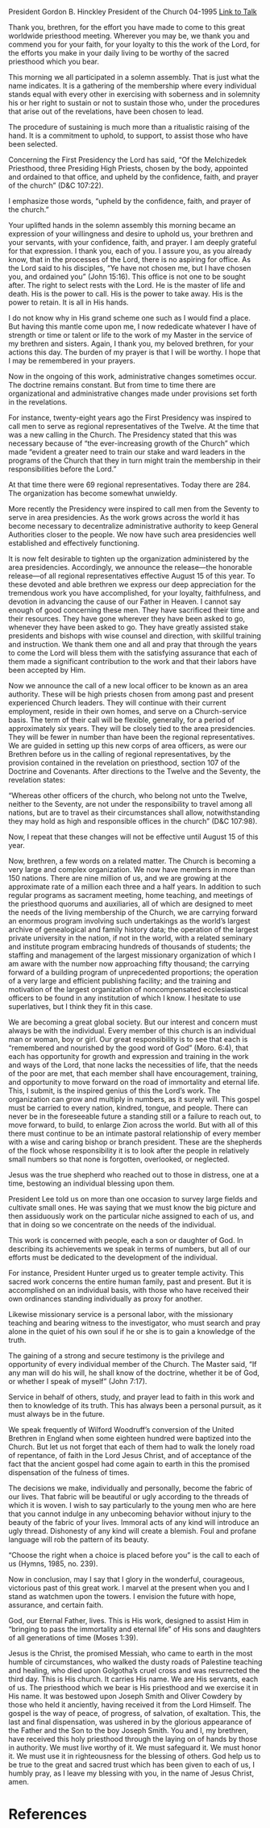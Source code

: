 President Gordon B. Hinckley
President of the Church
04-1995
[Link to Talk](https://www.churchofjesuschrist.org/study/general-conference/1995/04/this-work-is-concerned-with-people?lang=eng)

Thank you, brethren, for the effort you have made to come to this great worldwide priesthood meeting. Wherever you may be, we thank you and commend you for your faith, for your loyalty to this the work of the Lord, for the efforts you make in your daily living to be worthy of the sacred priesthood which you bear.

This morning we all participated in a solemn assembly. That is just what the name indicates. It is a gathering of the membership where every individual stands equal with every other in exercising with soberness and in solemnity his or her right to sustain or not to sustain those who, under the procedures that arise out of the revelations, have been chosen to lead.

The procedure of sustaining is much more than a ritualistic raising of the hand. It is a commitment to uphold, to support, to assist those who have been selected.

Concerning the First Presidency the Lord has said, “Of the Melchizedek Priesthood, three Presiding High Priests, chosen by the body, appointed and ordained to that office, and upheld by the confidence, faith, and prayer of the church” (D&C 107:22).

I emphasize those words, “upheld by the confidence, faith, and prayer of the church.”

Your uplifted hands in the solemn assembly this morning became an expression of your willingness and desire to uphold us, your brethren and your servants, with your confidence, faith, and prayer. I am deeply grateful for that expression. I thank you, each of you. I assure you, as you already know, that in the processes of the Lord, there is no aspiring for office. As the Lord said to his disciples, “Ye have not chosen me, but I have chosen you, and ordained you” (John 15:16). This office is not one to be sought after. The right to select rests with the Lord. He is the master of life and death. His is the power to call. His is the power to take away. His is the power to retain. It is all in His hands.

I do not know why in His grand scheme one such as I would find a place. But having this mantle come upon me, I now rededicate whatever I have of strength or time or talent or life to the work of my Master in the service of my brethren and sisters. Again, I thank you, my beloved brethren, for your actions this day. The burden of my prayer is that I will be worthy. I hope that I may be remembered in your prayers.

Now in the ongoing of this work, administrative changes sometimes occur. The doctrine remains constant. But from time to time there are organizational and administrative changes made under provisions set forth in the revelations.

For instance, twenty-eight years ago the First Presidency was inspired to call men to serve as regional representatives of the Twelve. At the time that was a new calling in the Church. The Presidency stated that this was necessary because of “the ever-increasing growth of the Church” which made “evident a greater need to train our stake and ward leaders in the programs of the Church that they in turn might train the membership in their responsibilities before the Lord.”

At that time there were 69 regional representatives. Today there are 284. The organization has become somewhat unwieldy.

More recently the Presidency were inspired to call men from the Seventy to serve in area presidencies. As the work grows across the world it has become necessary to decentralize administrative authority to keep General Authorities closer to the people. We now have such area presidencies well established and effectively functioning.

It is now felt desirable to tighten up the organization administered by the area presidencies. Accordingly, we announce the release—the honorable release—of all regional representatives effective August 15 of this year. To these devoted and able brethren we express our deep appreciation for the tremendous work you have accomplished, for your loyalty, faithfulness, and devotion in advancing the cause of our Father in Heaven. I cannot say enough of good concerning these men. They have sacrificed their time and their resources. They have gone wherever they have been asked to go, whenever they have been asked to go. They have greatly assisted stake presidents and bishops with wise counsel and direction, with skillful training and instruction. We thank them one and all and pray that through the years to come the Lord will bless them with the satisfying assurance that each of them made a significant contribution to the work and that their labors have been accepted by Him.

Now we announce the call of a new local officer to be known as an area authority. These will be high priests chosen from among past and present experienced Church leaders. They will continue with their current employment, reside in their own homes, and serve on a Church-service basis. The term of their call will be flexible, generally, for a period of approximately six years. They will be closely tied to the area presidencies. They will be fewer in number than have been the regional representatives. We are guided in setting up this new corps of area officers, as were our Brethren before us in the calling of regional representatives, by the provision contained in the revelation on priesthood, section 107 of the Doctrine and Covenants. After directions to the Twelve and the Seventy, the revelation states:

“Whereas other officers of the church, who belong not unto the Twelve, neither to the Seventy, are not under the responsibility to travel among all nations, but are to travel as their circumstances shall allow, notwithstanding they may hold as high and responsible offices in the church” (D&C 107:98).

Now, I repeat that these changes will not be effective until August 15 of this year.

Now, brethren, a few words on a related matter. The Church is becoming a very large and complex organization. We now have members in more than 150 nations. There are nine million of us, and we are growing at the approximate rate of a million each three and a half years. In addition to such regular programs as sacrament meeting, home teaching, and meetings of the priesthood quorums and auxiliaries, all of which are designed to meet the needs of the living membership of the Church, we are carrying forward an enormous program involving such undertakings as the world’s largest archive of genealogical and family history data; the operation of the largest private university in the nation, if not in the world, with a related seminary and institute program embracing hundreds of thousands of students; the staffing and management of the largest missionary organization of which I am aware with the number now approaching fifty thousand; the carrying forward of a building program of unprecedented proportions; the operation of a very large and efficient publishing facility; and the training and motivation of the largest organization of noncompensated ecclesiastical officers to be found in any institution of which I know. I hesitate to use superlatives, but I think they fit in this case.

We are becoming a great global society. But our interest and concern must always be with the individual. Every member of this church is an individual man or woman, boy or girl. Our great responsibility is to see that each is “remembered and nourished by the good word of God” (Moro. 6:4), that each has opportunity for growth and expression and training in the work and ways of the Lord, that none lacks the necessities of life, that the needs of the poor are met, that each member shall have encouragement, training, and opportunity to move forward on the road of immortality and eternal life. This, I submit, is the inspired genius of this the Lord’s work. The organization can grow and multiply in numbers, as it surely will. This gospel must be carried to every nation, kindred, tongue, and people. There can never be in the foreseeable future a standing still or a failure to reach out, to move forward, to build, to enlarge Zion across the world. But with all of this there must continue to be an intimate pastoral relationship of every member with a wise and caring bishop or branch president. These are the shepherds of the flock whose responsibility it is to look after the people in relatively small numbers so that none is forgotten, overlooked, or neglected.

Jesus was the true shepherd who reached out to those in distress, one at a time, bestowing an individual blessing upon them.

President Lee told us on more than one occasion to survey large fields and cultivate small ones. He was saying that we must know the big picture and then assiduously work on the particular niche assigned to each of us, and that in doing so we concentrate on the needs of the individual.

This work is concerned with people, each a son or daughter of God. In describing its achievements we speak in terms of numbers, but all of our efforts must be dedicated to the development of the individual.

For instance, President Hunter urged us to greater temple activity. This sacred work concerns the entire human family, past and present. But it is accomplished on an individual basis, with those who have received their own ordinances standing individually as proxy for another.

Likewise missionary service is a personal labor, with the missionary teaching and bearing witness to the investigator, who must search and pray alone in the quiet of his own soul if he or she is to gain a knowledge of the truth.

The gaining of a strong and secure testimony is the privilege and opportunity of every individual member of the Church. The Master said, “If any man will do his will, he shall know of the doctrine, whether it be of God, or whether I speak of myself” (John 7:17).

Service in behalf of others, study, and prayer lead to faith in this work and then to knowledge of its truth. This has always been a personal pursuit, as it must always be in the future.

We speak frequently of Wilford Woodruff’s conversion of the United Brethren in England when some eighteen hundred were baptized into the Church. But let us not forget that each of them had to walk the lonely road of repentance, of faith in the Lord Jesus Christ, and of acceptance of the fact that the ancient gospel had come again to earth in this the promised dispensation of the fulness of times.

The decisions we make, individually and personally, become the fabric of our lives. That fabric will be beautiful or ugly according to the threads of which it is woven. I wish to say particularly to the young men who are here that you cannot indulge in any unbecoming behavior without injury to the beauty of the fabric of your lives. Immoral acts of any kind will introduce an ugly thread. Dishonesty of any kind will create a blemish. Foul and profane language will rob the pattern of its beauty.

“Choose the right when a choice is placed before you” is the call to each of us (Hymns, 1985, no. 239).

Now in conclusion, may I say that I glory in the wonderful, courageous, victorious past of this great work. I marvel at the present when you and I stand as watchmen upon the towers. I envision the future with hope, assurance, and certain faith.

God, our Eternal Father, lives. This is His work, designed to assist Him in “bringing to pass the immortality and eternal life” of His sons and daughters of all generations of time (Moses 1:39).

Jesus is the Christ, the promised Messiah, who came to earth in the most humble of circumstances, who walked the dusty roads of Palestine teaching and healing, who died upon Golgotha’s cruel cross and was resurrected the third day. This is His church. It carries His name. We are His servants, each of us. The priesthood which we bear is His priesthood and we exercise it in His name. It was bestowed upon Joseph Smith and Oliver Cowdery by those who held it anciently, having received it from the Lord Himself. The gospel is the way of peace, of progress, of salvation, of exaltation. This, the last and final dispensation, was ushered in by the glorious appearance of the Father and the Son to the boy Joseph Smith. You and I, my brethren, have received this holy priesthood through the laying on of hands by those in authority. We must live worthy of it. We must safeguard it. We must honor it. We must use it in righteousness for the blessing of others. God help us to be true to the great and sacred trust which has been given to each of us, I humbly pray, as I leave my blessing with you, in the name of Jesus Christ, amen.

# References
